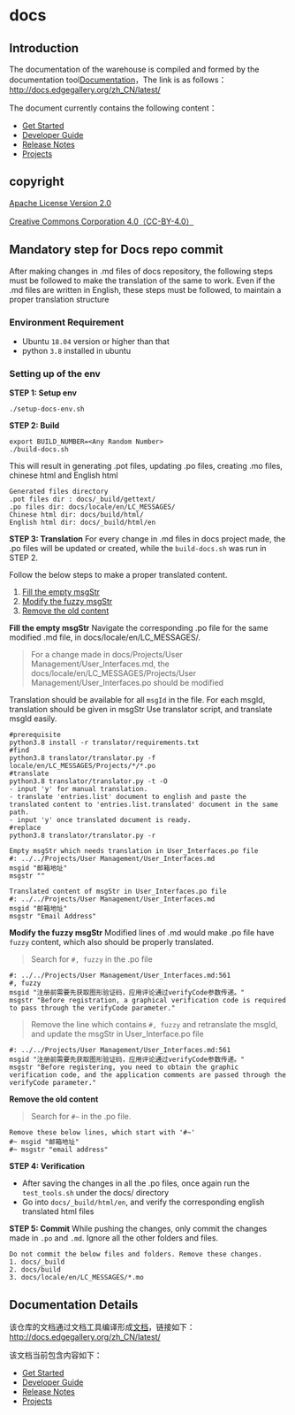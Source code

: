 # docs

## Introduction
The documentation of the warehouse is compiled and formed by the documentation tool[Documentation](http://docs.edgegallery.org/zh_CN/latest/)，The link is as follows：http://docs.edgegallery.org/zh_CN/latest/

The document currently contains the following content：

- [Get Started](https://gitee.com/edgegallery/docs/blob/master/Get%20Started/Start%20from%20A%20Demo%20on%20EdgeGallery.md)
- [Developer Guide](https://gitee.com/edgegallery/docs/tree/master/Developer%20Guide)
- [Release Notes](https://gitee.com/edgegallery/docs/blob/master/Release%20Notes/EdgeGallery_RN_zh.md)
- [Projects](https://gitee.com/edgegallery/docs/tree/master/Projects)


## copyright
[Apache License Version 2.0](https://gitee.com/edgegallery/docs/blob/master/license)

[Creative Commons Corporation 4.0（CC-BY-4.0）](https://gitee.com/edgegallery/docs/blob/master/license-cc-by-4.0)

## Mandatory step for Docs repo commit
After making changes in .md files of docs repository, the following steps must be followed to make the translation of the same to work. Even if the .md files are written in English, these steps must be followed, to maintain a proper translation structure

### Environment Requirement

- Ubuntu `18.04` version or higher than that
- python `3.8` installed in ubuntu

### Setting up of the env

**STEP 1: Setup env**
```
./setup-docs-env.sh
```

**STEP 2: Build**
```
export BUILD_NUMBER=<Any Random Number>
./build-docs.sh
```

This will result in generating .pot files, updating .po files, creating .mo files, chinese html and English html
```
Generated files directory
.pot files dir : docs/_build/gettext/
.po files dir: docs/locale/en/LC_MESSAGES/
Chinese html dir: docs/build/html/
English html dir: docs/_build/html/en
```

**STEP 3: Translation**
For every change in .md files in docs project made, the .po files will be updated or created, while the `build-docs.sh` was run in STEP 2. 

Follow the below steps to make a proper translated content.
1. [Fill the empty msgStr](#Fill-the-empty-msgStr)
2. [Modify the fuzzy msgStr](#Modify-the-fuzzy-msgStr)
3. [Remove the old content](#Remove-the-old-content)

**Fill the empty msgStr**
Navigate the corresponding .po file for the same modified .md file, in docs/locale/en/LC_MESSAGES/.
> For a change made in docs/Projects/User Management/User_Interfaces.md, the docs/locale/en/LC_MESSAGES/Projects/User Management/User_Interfaces.po should be modified

Translation should be available for all `msgId` in the file. For each msgId, translation should be given in msgStr
Use translator script, and translate msgId easily.

```
#prerequisite
python3.8 install -r translator/requirements.txt
#find
python3.8 translator/translator.py -f locale/en/LC_MESSAGES/Projects/*/*.po
#translate
python3.8 translator/translator.py -t -O
- input 'y' for manual translation.
- translate 'entries.list' document to english and paste the translated content to 'entries.list.translated' document in the same path.
- input 'y' once translated document is ready.
#replace
python3.8 translator/translator.py -r
```

```
Empty msgStr which needs translation in User_Interfaces.po file
#: ../../Projects/User Management/User_Interfaces.md
msgid "邮箱地址"
msgstr ""
```
```
Translated content of msgStr in User_Interfaces.po file
#: ../../Projects/User Management/User_Interfaces.md
msgid "邮箱地址"
msgstr "Email Address"
```
**Modify the fuzzy msgStr**
Modified lines of .md would make .po file have `fuzzy` content, which also should be properly translated.
> Search for `#, fuzzy` in the .po file
```
#: ../../Projects/User Management/User_Interfaces.md:561
#, fuzzy
msgid "注册前需要先获取图形验证码，应用评论通过verifyCode参数传递。"
msgstr "Before registration, a graphical verification code is required to pass through the verifyCode parameter."
```
> Remove the line which contains `#, fuzzy` and retranslate the msgId, and update the msgStr in User_Interface.po file
```
#: ../../Projects/User Management/User_Interfaces.md:561
msgid "注册前需要先获取图形验证码，应用评论通过verifyCode参数传递。"
msgstr "Before registering, you need to obtain the graphic verification code, and the application comments are passed through the verifyCode parameter."
```
**Remove the old content**
> Search for `#~` in the .po file.
```
Remove these below lines, which start with '#~'
#~ msgid "邮箱地址"
#~ msgstr "email address"
```
**STEP 4: Verification**
- After saving the changes in all the .po files, once again run the `test_tools.sh` under the docs/ directory
- Go into `docs/_build/html/en`, and verify the corresponding english translated html files

**STEP 5: Commit**
While pushing the changes, only commit the changes made in `.po` and `.md`. Ignore all the other folders and files.
```
Do not commit the below files and folders. Remove these changes.
1. docs/_build
2. docs/build
3. docs/locale/en/LC_MESSAGES/*.mo
```
## Documentation Details
该仓库的文档通过文档工具编译形成[文档](http://docs.edgegallery.org/zh_CN/latest/)，链接如下：http://docs.edgegallery.org/zh_CN/latest/

该文档当前包含内容如下：

- [Get Started](https://gitee.com/edgegallery/docs/blob/master/Get%20Started/Start%20from%20A%20Demo%20on%20EdgeGallery.md)
- [Developer Guide](https://gitee.com/edgegallery/docs/tree/master/Developer%20Guide)
- [Release Notes](https://gitee.com/edgegallery/docs/blob/master/Release%20Notes/EdgeGallery_RN_zh.md)
- [Projects](https://gitee.com/edgegallery/docs/tree/master/Projects)


